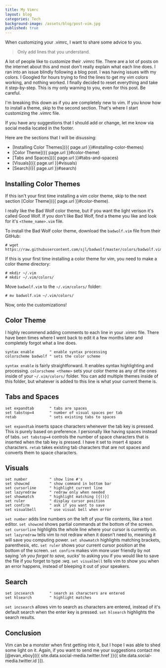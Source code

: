 ```yaml
---
title: My Vimrc
layout: blog
categories: Tech
background-image: /assets/blog/post-vim.jpg
published: true
---
```


When customizing your .vimrc, I want to share some advice to you.

> Only add lines that you understand.

A lot of people like to customize their .vimrc file. There are a lot of posts on the internet about this and most don't really explain what each line does. I ran into an issue blindly following a blog post. I was having issues with my colors. I Googled for hours trying to find the lines to get my vim colors working, and nothing worked. I finally decided to reset everything and take it step-by-step. This is my only warning to you, even for this post. Be careful.

I'm breaking this down as if you are completely new to vim. If you know how to install a theme, skip to the second section. That's where I start customizing the .vimrc file.

If you have any suggestions that I should add or change, let me know via social media located in the footer.

Here are the sections that I will be disussing:
* [Installing Color Themes]({{ page.url }}#installing-color-themes)
* [Color Theme]({{ page.url }}#color-theme)
* [Tabs and Spaces]({{ page.url }}#tabs-and-spaces)
* [Visuals]({{ page.url }}#visuals)
* [Search]({{ page.url }}#search)

## Installing Color Themes

If this isn't your first time installing a vim color theme, skip to the next section [Color Theme]({{ page.url }}#color-theme).

I really like the Bad Wolf color theme, but if you want the light verison it's called Good Wolf. If you don't like Bad Wolf, find a theme you like and look for it's `<theme_name>.vim` file.

To install the Bad Wolf color theme, download the `badwolf.vim` file from their GitHub:
```
# wget https://raw.githubusercontent.com/sjl/badwolf/master/colors/badwolf.vim
```

If this is your first time installing a color theme for vim, you need to make a color theme directory:
```
# mkdir ~/.vim
# mkdir ~/.vim/colors/
```

Move `badwolf.vim` to the `~/.vim/colors/` folder:
```
# mv badwolf.vim ~/.vim/colors/
```

Now, onto the customizations!

## Color Theme

I highly recommend adding comments to each line in your .vimrc file. There have been times where I went back to edit it a few months later and completely forgot what a line does.

```
syntax enable       " enable syntax processing
colorscheme badwolf " sets the color scheme
```
`syntax enable` is fairly straightforward. It enables syntax highlighting and processing. `colorscheme <theme>` sets your color theme as any of the ones inside of your `~/.vim/colors/` folder. You can add multiple themes inside of this folder, but whatever is added to this line is what your current theme is.


## Tabs and Spaces

```
set expandtab       " tabs are spaces
set tabstop=4       " number of visual spaces per tab
retab               " sets existing tabs to spaces
```
`set expandtab` inserts space characters whenever the tab key is pressed. This is purely based on preference. I personally like having spaces instead of tabs. `set tabstop=4` controls the number of space characters that is inserted when the tab key is pressed. I have it set to insert 4 space characters. `retab` takes existing tab characters that are not spaces and converts them to space characters.


## Visuals

```
set number          " show line #'s
set showcmd         " show command in bottom bar
set cursorline      " highlight current line
set lazyredraw      " redraw only when needed
set showmatch       " highlight matching [{()}]
set ruler           " display cursor position
set confirm         " ask if you want to save
set visualbell      " use visual bell when error
```

`set number` adds line numbers on the left of your file contents, like a text editor. `set showcmd` shows partial commands at the bottom of the screen. `set cursorline` highlights the whole line where your cursor is currently on. `set lazyredraw` tells vim to not redraw when it doesn't need to, meaning it will save you computing power. `set showmatch` highlights matching brackets, parenthesis, etc. `set ruler` shows your current cursor position at the bottom of the screen. `set confirm` makes vim more user friendly by not saying '*oh you forgot to save, sucks*' to asking you if you would like to save the file if you forget to type *:wq*. `set visualbell` tells vim to show you when an error happens, instead of bleeping it out of your speakers.

## Search

```
set incsearch       " search as characters are entered
set hlsearch        " highlight matches
```

`set incsearch` allows vim to search as characters are entered, instead of it's default search when the enter key is pressed. `set hlsearch` highlights the search results.

## Conclusion

Vim can be a monster when first getting into it, but I hope I was able to shed some light on it. Again, if you want to send me your suggestions contact me [@evan_eboy]({{ site.data.social-media.twitter.href }}{{ site.data.social-media.twitter.id }}).
